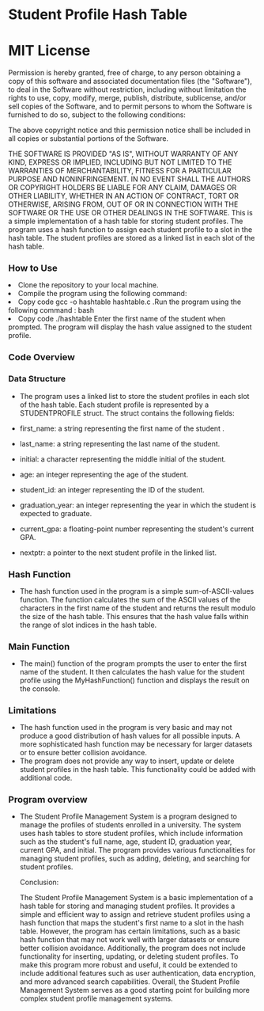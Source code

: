 # Student Profile Hash Table
# MIT License

Permission is hereby granted, free of charge, to any person obtaining a copy of this software and associated documentation files (the "Software"), to deal in the Software without restriction, including without limitation the rights to use, copy, modify, merge, publish, distribute, sublicense, and/or sell copies of the Software, and to permit persons to whom the Software is furnished to do so, subject to the following conditions:

The above copyright notice and this permission notice shall be included in all copies or substantial portions of the Software.

THE SOFTWARE IS PROVIDED "AS IS", WITHOUT WARRANTY OF ANY KIND, EXPRESS OR IMPLIED, INCLUDING BUT NOT LIMITED TO THE WARRANTIES OF MERCHANTABILITY, FITNESS FOR A PARTICULAR PURPOSE AND NONINFRINGEMENT. IN NO EVENT SHALL THE AUTHORS OR COPYRIGHT HOLDERS BE LIABLE FOR ANY CLAIM, DAMAGES OR OTHER LIABILITY, WHETHER IN AN ACTION OF CONTRACT, TORT OR OTHERWISE, ARISING FROM, OUT OF OR IN CONNECTION WITH THE SOFTWARE OR THE USE OR OTHER DEALINGS IN THE SOFTWARE.
This is a simple implementation of a hash table for storing student profiles. The program uses a hash function to assign each student profile to a slot in the hash table. The student profiles are stored as a linked list in each slot of the hash table.

<h2 style = "font-size : 18px;"> How to Use</h2>
  <li>Clone the repository to your local machine.</li>
  <li>Compile the program using the following command:</li> 

 <li>
  Copy code
  gcc -o hashtable hashtable.c
  .Run the program using the following command :
  bash
 </li>
 <li>
 Copy code
 ./hashtable
 Enter the first name of the student when prompted.
 The program will display the hash value assigned to the student profile.
 </li>

<h2 style = "font-size : 18px;">Code Overview</h2>

<h3 style = "16px;">Data Structure</h3>
<ul><li>
The program uses a linked list to store the student profiles in each slot of the hash table. Each student profile is represented by a STUDENTPROFILE struct. The struct contains the following fields:</li>
</ul>

<ul><li> first_name: a string representing the first name of the student .</li></ul>
<ul><li> last_name: a string representing the last name of the student. </li></ul>
<ul><li> initial: a character representing the middle initial of the student. </li></ul>
<ul><li> age: an integer representing the age of the student. </li></ul>
<ul><li> student_id: an integer representing the ID of the student. </li></ul>
<ul><li> graduation_year: an integer representing the year in which the student is expected to graduate. </li></ul>
<ul><li> current_gpa: a floating-point number representing the student's current GPA. </li></ul>
<ul><li>nextptr: a pointer to the next student profile in the linked list.</li></ul>

<h2 style = "font-size:18px;">Hash Function</h3><ul><li>
The hash function used in the program is a simple sum-of-ASCII-values function. The function calculates the sum of the ASCII values of the characters in the first name of the student and returns the result modulo the size of the hash table. This ensures that the hash value falls within the range of slot indices in the hash table.
</ul></li>

<h2 style = "font-size:18px";>Main Function</h2><ul><li>
The main() function of the program prompts the user to enter the first name of the student. It then calculates the hash value for the student profile using the MyHashFunction() function and displays the result on the console.
</li></ul>

<h2 style = "font-size:18px";>Limitations</h2><ul><li>
The hash function used in the program is very basic and may not produce a good distribution of hash values for all possible inputs. A more sophisticated hash function may be necessary for larger datasets or to ensure better collision avoidance.</li>
<li>The program does not provide any way to insert, update or delete student profiles in the hash table. This functionality could be added with additional code.</li>
</ul>

<h2 style = "font-size:18px";>Program overview</h2><ul><li>

The Student Profile Management System is a program designed to manage the profiles of students enrolled in a university. The system uses hash tables to store student profiles, which include information such as the student's full name, age, student ID, graduation year, current GPA, and initial. The program provides various functionalities for managing student profiles, such as adding, deleting, and searching for student profiles.</li>

Conclusion:

The Student Profile Management System is a basic implementation of a hash table for storing and managing student profiles. It provides a simple and efficient way to assign and retrieve student profiles using a hash function that maps the student's first name to a slot in the hash table. However, the program has certain limitations, such as a basic hash function that may not work well with larger datasets or ensure better collision avoidance. Additionally, the program does not include functionality for inserting, updating, or deleting student profiles. To make this program more robust and useful, it could be extended to include additional features such as user authentication, data encryption, and more advanced search capabilities. Overall, the Student Profile Management System serves as a good starting point for building more complex student profile management systems.
